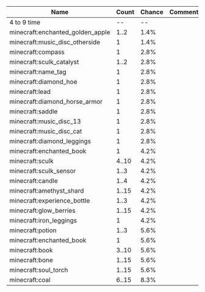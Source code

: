 | Name                             | Count | Chance | Comment |
| -------------------------------- | ----- | ------ | ------- |
| 4 to 9 time                      |    -- |     -- |         |
| minecraft:enchanted_golden_apple |  1..2 |   1.4% |         |
| minecraft:music_disc_otherside   |     1 |   1.4% |         |
| minecraft:compass                |     1 |   2.8% |         |
| minecraft:sculk_catalyst         |  1..2 |   2.8% |         |
| minecraft:name_tag               |     1 |   2.8% |         |
| minecraft:diamond_hoe            |     1 |   2.8% |         |
| minecraft:lead                   |     1 |   2.8% |         |
| minecraft:diamond_horse_armor    |     1 |   2.8% |         |
| minecraft:saddle                 |     1 |   2.8% |         |
| minecraft:music_disc_13          |     1 |   2.8% |         |
| minecraft:music_disc_cat         |     1 |   2.8% |         |
| minecraft:diamond_leggings       |     1 |   2.8% |         |
| minecraft:enchanted_book         |     1 |   4.2% |         |
| minecraft:sculk                  | 4..10 |   4.2% |         |
| minecraft:sculk_sensor           |  1..3 |   4.2% |         |
| minecraft:candle                 |  1..4 |   4.2% |         |
| minecraft:amethyst_shard         | 1..15 |   4.2% |         |
| minecraft:experience_bottle      |  1..3 |   4.2% |         |
| minecraft:glow_berries           | 1..15 |   4.2% |         |
| minecraft:iron_leggings          |     1 |   4.2% |         |
| minecraft:potion                 |  1..3 |   5.6% |         |
| minecraft:enchanted_book         |     1 |   5.6% |         |
| minecraft:book                   | 3..10 |   5.6% |         |
| minecraft:bone                   | 1..15 |   5.6% |         |
| minecraft:soul_torch             | 1..15 |   5.6% |         |
| minecraft:coal                   | 6..15 |   8.3% |         |